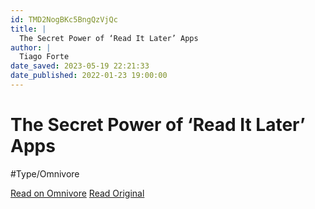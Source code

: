 ```yaml
---
id: TMD2NogBKc5BngQzVjQc
title: |
  The Secret Power of ‘Read It Later’ Apps
author: |
  Tiago Forte
date_saved: 2023-05-19 22:21:33
date_published: 2022-01-23 19:00:00
---
```


# The Secret Power of ‘Read It Later’ Apps
#Type/Omnivore

[Read on Omnivore](https://omnivore.app/me/the-secret-power-of-read-it-later-apps-18836f655b0)
[Read Original](https://fortelabs.co/blog/the-secret-power-of-read-it-later-apps)

